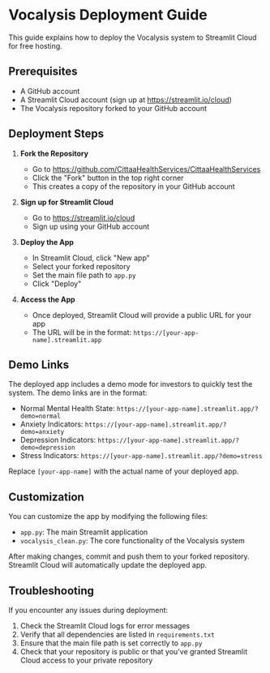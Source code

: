 # Vocalysis Deployment Guide

This guide explains how to deploy the Vocalysis system to Streamlit Cloud for free hosting.

## Prerequisites

- A GitHub account
- A Streamlit Cloud account (sign up at https://streamlit.io/cloud)
- The Vocalysis repository forked to your GitHub account

## Deployment Steps

1. **Fork the Repository**
   - Go to https://github.com/CittaaHealthServices/CittaaHealthServices
   - Click the "Fork" button in the top right corner
   - This creates a copy of the repository in your GitHub account

2. **Sign up for Streamlit Cloud**
   - Go to https://streamlit.io/cloud
   - Sign up using your GitHub account

3. **Deploy the App**
   - In Streamlit Cloud, click "New app"
   - Select your forked repository
   - Set the main file path to `app.py`
   - Click "Deploy"

4. **Access the App**
   - Once deployed, Streamlit Cloud will provide a public URL for your app
   - The URL will be in the format: `https://[your-app-name].streamlit.app`

## Demo Links

The deployed app includes a demo mode for investors to quickly test the system. The demo links are in the format:

- Normal Mental Health State: `https://[your-app-name].streamlit.app/?demo=normal`
- Anxiety Indicators: `https://[your-app-name].streamlit.app/?demo=anxiety`
- Depression Indicators: `https://[your-app-name].streamlit.app/?demo=depression`
- Stress Indicators: `https://[your-app-name].streamlit.app/?demo=stress`

Replace `[your-app-name]` with the actual name of your deployed app.

## Customization

You can customize the app by modifying the following files:

- `app.py`: The main Streamlit application
- `vocalysis_clean.py`: The core functionality of the Vocalysis system

After making changes, commit and push them to your forked repository. Streamlit Cloud will automatically update the deployed app.

## Troubleshooting

If you encounter any issues during deployment:

1. Check the Streamlit Cloud logs for error messages
2. Verify that all dependencies are listed in `requirements.txt`
3. Ensure that the main file path is set correctly to `app.py`
4. Check that your repository is public or that you've granted Streamlit Cloud access to your private repository
